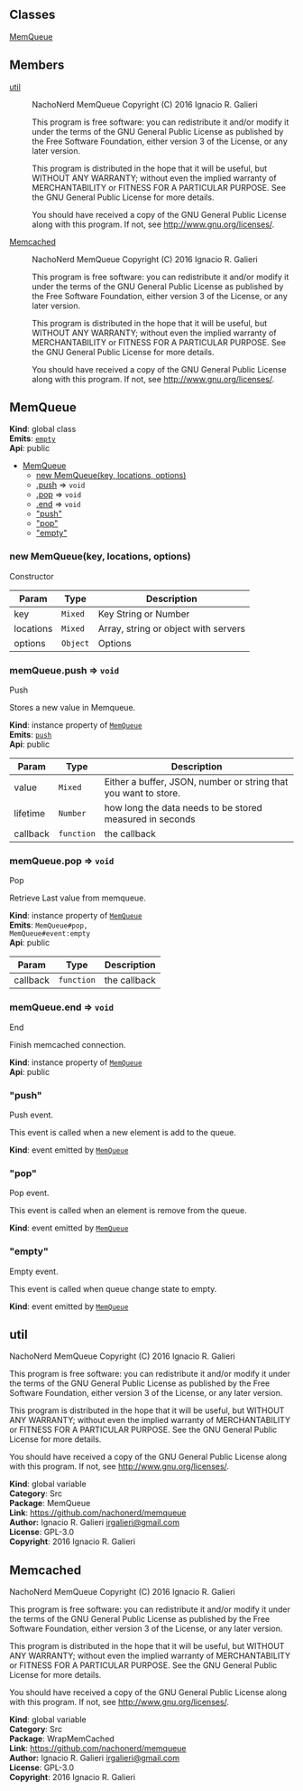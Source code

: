 ## Classes

<dl>
<dt><a href="#MemQueue">MemQueue</a></dt>
<dd></dd>
</dl>

## Members

<dl>
<dt><a href="#util">util</a></dt>
<dd><p>NachoNerd MemQueue
Copyright (C) 2016  Ignacio R. Galieri</p>
<p>This program is free software: you can redistribute it and/or modify
it under the terms of the GNU General Public License as published by
the Free Software Foundation, either version 3 of the License, or
any later version.</p>
<p>This program is distributed in the hope that it will be useful,
but WITHOUT ANY WARRANTY; without even the implied warranty of
MERCHANTABILITY or FITNESS FOR A PARTICULAR PURPOSE.  See the
GNU General Public License for more details.</p>
<p>You should have received a copy of the GNU General Public License
along with this program.  If not, see <a href="http://www.gnu.org/licenses/">http://www.gnu.org/licenses/</a>.</p>
</dd>
<dt><a href="#Memcached">Memcached</a></dt>
<dd><p>NachoNerd MemQueue
Copyright (C) 2016  Ignacio R. Galieri</p>
<p>This program is free software: you can redistribute it and/or modify
it under the terms of the GNU General Public License as published by
the Free Software Foundation, either version 3 of the License, or
any later version.</p>
<p>This program is distributed in the hope that it will be useful,
but WITHOUT ANY WARRANTY; without even the implied warranty of
MERCHANTABILITY or FITNESS FOR A PARTICULAR PURPOSE.  See the
GNU General Public License for more details.</p>
<p>You should have received a copy of the GNU General Public License
along with this program.  If not, see <a href="http://www.gnu.org/licenses/">http://www.gnu.org/licenses/</a>.</p>
</dd>
</dl>

<a name="MemQueue"></a>
## MemQueue
**Kind**: global class  
**Emits**: <code>[empty](#MemQueue+event_empty)</code>  
**Api**: public  

* [MemQueue](#MemQueue)
    * [new MemQueue(key, locations, options)](#new_MemQueue_new)
    * [.push](#MemQueue+push) ⇒ <code>void</code>
    * [.pop](#MemQueue+pop) ⇒ <code>void</code>
    * [.end](#MemQueue+end) ⇒ <code>void</code>
    * ["push"](#MemQueue+event_push)
    * ["pop"](#MemQueue+event_pop)
    * ["empty"](#MemQueue+event_empty)

<a name="new_MemQueue_new"></a>
### new MemQueue(key, locations, options)
Constructor


| Param | Type | Description |
| --- | --- | --- |
| key | <code>Mixed</code> | Key String or Number |
| locations | <code>Mixed</code> | Array, string or object with servers |
| options | <code>Object</code> | Options |

<a name="MemQueue+push"></a>
### memQueue.push ⇒ <code>void</code>
Push

Stores a new value in Memqueue.

**Kind**: instance property of <code>[MemQueue](#MemQueue)</code>  
**Emits**: <code>[push](#MemQueue+event_push)</code>  
**Api**: public  

| Param | Type | Description |
| --- | --- | --- |
| value | <code>Mixed</code> | Either a buffer, JSON, number or string that                            you want to store. |
| lifetime | <code>Number</code> | how long the data needs to be stored measured                            in seconds |
| callback | <code>function</code> | the callback |

<a name="MemQueue+pop"></a>
### memQueue.pop ⇒ <code>void</code>
Pop

Retrieve Last value from memqueue.

**Kind**: instance property of <code>[MemQueue](#MemQueue)</code>  
**Emits**: <code>MemQueue#pop, MemQueue#event:empty</code>  
**Api**: public  

| Param | Type | Description |
| --- | --- | --- |
| callback | <code>function</code> | the callback |

<a name="MemQueue+end"></a>
### memQueue.end ⇒ <code>void</code>
End

Finish memcached connection.

**Kind**: instance property of <code>[MemQueue](#MemQueue)</code>  
**Api**: public  
<a name="MemQueue+event_push"></a>
### "push"
Push event.

This event is called when a new element is add
to the queue.

**Kind**: event emitted by <code>[MemQueue](#MemQueue)</code>  
<a name="MemQueue+event_pop"></a>
### "pop"
Pop event.

This event is called when an element is remove from
the queue.

**Kind**: event emitted by <code>[MemQueue](#MemQueue)</code>  
<a name="MemQueue+event_empty"></a>
### "empty"
Empty event.

This event is called when queue change state
to empty.

**Kind**: event emitted by <code>[MemQueue](#MemQueue)</code>  
<a name="util"></a>
## util
NachoNerd MemQueue
Copyright (C) 2016  Ignacio R. Galieri

This program is free software: you can redistribute it and/or modify
it under the terms of the GNU General Public License as published by
the Free Software Foundation, either version 3 of the License, or
any later version.

This program is distributed in the hope that it will be useful,
but WITHOUT ANY WARRANTY; without even the implied warranty of
MERCHANTABILITY or FITNESS FOR A PARTICULAR PURPOSE.  See the
GNU General Public License for more details.

You should have received a copy of the GNU General Public License
along with this program.  If not, see <http://www.gnu.org/licenses/>.

**Kind**: global variable  
**Category**: Src  
**Package**: MemQueue  
**Link**: https://github.com/nachonerd/memqueue  
**Author:** Ignacio R. Galieri <irgalieri@gmail.com>  
**License**: GPL-3.0  
**Copyright**: 2016 Ignacio R. Galieri  
<a name="Memcached"></a>
## Memcached
NachoNerd MemQueue
Copyright (C) 2016  Ignacio R. Galieri

This program is free software: you can redistribute it and/or modify
it under the terms of the GNU General Public License as published by
the Free Software Foundation, either version 3 of the License, or
any later version.

This program is distributed in the hope that it will be useful,
but WITHOUT ANY WARRANTY; without even the implied warranty of
MERCHANTABILITY or FITNESS FOR A PARTICULAR PURPOSE.  See the
GNU General Public License for more details.

You should have received a copy of the GNU General Public License
along with this program.  If not, see <http://www.gnu.org/licenses/>.

**Kind**: global variable  
**Category**: Src  
**Package**: WrapMemCached  
**Link**: https://github.com/nachonerd/memqueue  
**Author:** Ignacio R. Galieri <irgalieri@gmail.com>  
**License**: GPL-3.0  
**Copyright**: 2016 Ignacio R. Galieri  

